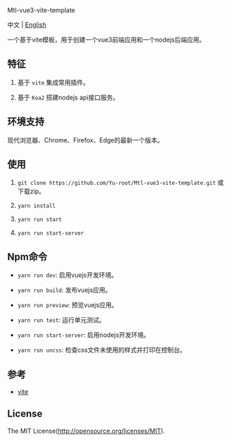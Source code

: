 Mtl-vue3-vite-template

中文 | [English](README.md)

一个基于vite模板，用于创建一个vue3前端应用和一个nodejs后端应用。

## 特征

1. 基于 `vite` 集成常用插件。

2. 基于 `Koa2` 搭建nodejs api接口服务。

## 环境支持

现代浏览器、Chrome、Firefox、Edge的最新一个版本。

## 使用

1. `git clone https://github.com/Yu-root/Mtl-vue3-vite-template.git` 或下载zip。

2. `yarn install`

3. `yarn run start`

4. `yarn run start-server`

## Npm命令

- `yarn run dev`: 启用vuejs开发环境。

- `yarn run build`: 发布vuejs应用。

- `yarn run preview`: 预览vuejs应用。

- `yarn run test`: 运行单元测试。

- `yarn run start-server`: 启用nodejs开发环境。

- `yarn run uncss`: 检查css文件未使用的样式并打印在控制台。

## 参考

- [vite](https://github.com/vitejs/vite)

## License

The MIT License(http://opensource.org/licenses/MIT).

